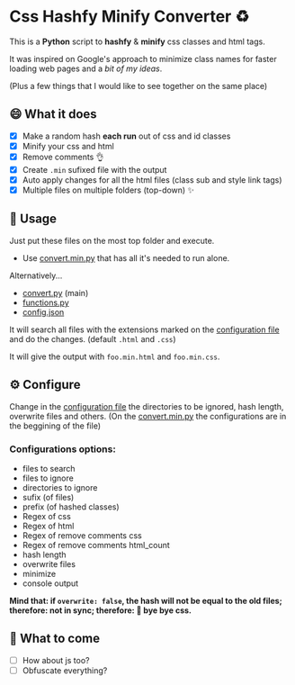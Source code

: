 # Css Hashfy Minify Converter ♻️

This is a **Python** script to **hashfy** & **minify** css classes and html tags.

It was inspired on Google's approach to minimize class names for faster loading web pages and a *bit of my ideas*.

(Plus a few things that I would like to see together on the same place)

## 😄 What it does

- [x] Make a random hash **each run** out of css and id classes
- [x] Minify your css and html
- [x] Remove comments 👌
- [x] Create `.min` sufixed file with the output
- [x] Auto apply changes for all the html files (class sub and style link tags)
- [x] Multiple files on multiple folders (top-down) ✨

## 📘 Usage

Just put these files on the most top folder and execute.

- Use [convert.min.py](convert.min.py) that has all it's needed to run alone.

Alternatively...

- [convert.py](convert.py) (main)
- [functions.py](functions.py)
- [config.json](config.json)



It will search all files with the extensions marked on the [configuration file](config.json) and do the changes. (default `.html` and `.css`)

It will give the output with `foo.min.html` and `foo.min.css`.

## ⚙️ Configure

Change in the [configuration file](/config.json) the directories to be ignored, hash length, overwrite files and others. (On the [convert.min.py](convert.min.py) the configurations are in the beggining of the file)

### Configurations options:

- files to search
- files to ignore
- directories to ignore
- sufix (of files)
- prefix (of hashed classes)
- Regex of css
- Regex of html
- Regex of remove comments css
- Regex of remove comments html_count
- hash length
- overwrite files
- minimize
- console output

**Mind that: if `overwrite: false`, the hash will not be equal to the old files; therefore: not in sync; therefore: 👋 bye bye css.**

## 🤔 What to come

- [ ] How about js too?
- [ ] Obfuscate everything?
